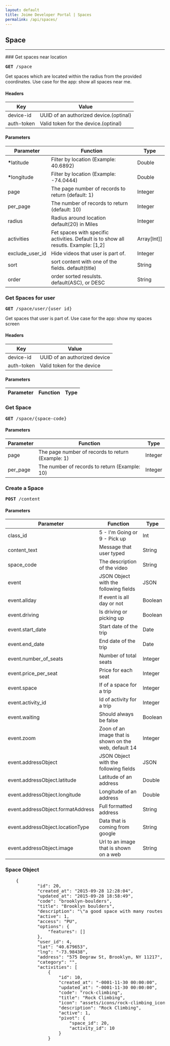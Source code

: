 ```yaml
---
layout: default
title: Joime Developer Portal | Spaces
permalink: /api/spaces/
---
```


## Space
<hr />
### Get spaces near location
<pre>
<b>GET</b> /space
</pre>

Get spaces which are located within the radius from the provided coordinates. Use case for the app: show all spaces near me.

#### Headers

Key | Value 
--------- | -------- 
device-id    | UUID of an authorized device.(optinal)
auth-token   | Valid token for the device.(optinal)

#### Parameters

Parameter | Function | Type 
--------- | -------- | ---- 
<b>*</b>latitude    | Filter by location (Example: 40.6892) | Double 
<b>*</b>longitude    | Filter by location (Example: -74.0444) | Double 
page | The page number of records to return (default: 1) | Integer 
per_page | The number of records to return (default: 10) | Integer 
radius | Radius around location default(20) in Miles | Integer 
activities | Fet spaces with specific activities. Default is to show all resutls. Example: [1,2] | Array[Int]]   
exclude_user_id | Hide videos that user is part of. | Integer
sort | sort content with one of the fields. default(title) | String
order| order sorted resulsts. default(ASC), or DESC | String

### Get Spaces for user
<pre>
<b>GET</b> /space/user/{user_id}
</pre>

Get spaces that user is part of. Use case for the app: show my spaces screen

#### Headers

Key | Value 
--------- | -------- 
device-id    | UUID of an authorized device 
auth-token   | Valid token for the device

#### Parameters

Parameter | Function | Type
--------- | -------- | ----


### Get Space
<pre>
<b>GET</b> /space/{space-code}
</pre>

#### Parameters

Parameter | Function | Type
--------- | -------- | ----
page | The page number of records to return (Example: 1) | Integer
per_page | The number of records to return (Example: 10) | Integer


### Create a Space
<pre><b>POST</b> /content</pre>

#### Parameters

Parameter | Function | Type
--------- | -------- | ----
class_id | 5 - I'm Going or 9 - Pick up | Int
content_text | Message that user typed | String
space_code | The description of the video | String
event | JSON Object with the following fields | JSON
event.allday | If event is all day or not | Boolean
event.driving | Is driving or picking up | Boolean
event.start_date | Start date of the trip | Date
event.end_date | End date of the trip | Date
event.number_of_seats | Number of total seats | Integer
event.price_per_seat | Price for each seat | Integer
event.space | If of a space for a trip | Integer
event.activity_id | Id of activity for a trip | Integer
event.waiting | Should always be false | Boolean
event.zoom | Zoon of an image that is shown on the web, default 14 | Integer
event.addressObject | JSON Object with the following fields | JSON
event.addressObject.latitude | Latitude of an address | Double
event.addressObject.longitude | Longitude of an address | Double
event.addressObject.formatAddress | Full formatted address | String
event.addressObject.locationType | Data that is coming from google | String
event.addressObject.image | Url to an image that is shown on a web | String


### Space Object
<pre>
    {
            "id": 20,
            "created_at": "2015-09-28 12:28:04",
            "updated_at": "2015-09-28 18:58:49",
            "code": "brooklyn-boulders",
            "title": "Brooklyn boulders",
            "description": "\"a good space with many routes and challenges for a wide variety of skill levels.\"",
            "active": 1,
            "access": "PU",
            "options": {
                "features": []
            },
            "user_id": 4,
            "lat": "40.679653",
            "lng": "-73.98438",
            "address": "575 Degraw St, Brooklyn, NY 11217",
            "category": "",
            "activities": [
                {
                    "id": 10,
                    "created_at": "-0001-11-30 00:00:00",
                    "updated_at": "-0001-11-30 00:00:00",
                    "code": "rock-climbing",
                    "title": "Rock Climbing",
                    "icon": "assets/icons/rock-climbing_icon.png",
                    "description": "Rock Climbing",
                    "active": 1,
                    "pivot": {
                        "space_id": 20,
                        "activity_id": 10
                    }
                }
         
</pre>



